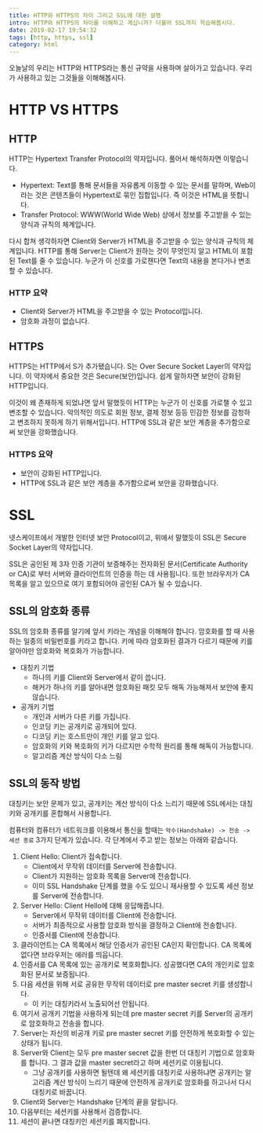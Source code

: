 ```yaml
---
title: HTTP와 HTTPS의 차이 그리고 SSL에 대한 설명
intro: HTTP와 HTTPS의 차이를 이해하고 계십니까? 더불어 SSL까지 학습해봅시다.
date: 2019-02-17 19:54:32
tags: [http, https, ssl]
category: html
---
```

오늘날의 우리는 HTTP와 HTTPS라는 통신 규약을 사용하며 살아가고 있습니다.
우리가 사용하고 있는 그것들을 이해해봅시다.

# HTTP VS HTTPS

## HTTP

HTTP는 Hypertext Transfer Protocol의 약자입니다. 풀어서 해석하자면 이렇습니다.

- Hypertext: Text를 통해 문서들을 자유롭게 이동할 수 있는 문서를 말하며, Web이라는 것은 콘텐츠들이 Hypertext로 묶인 집합입니다. 즉 이것은 HTML을 뜻합니다.
- Transfer Protocol: WWW(World Wide Web) 상에서 정보를 주고받을 수 있는 양식과 규칙의 체계입니다.

다시 합쳐 생각하자면 Client와 Server가 HTML을 주고받을 수 있는 양식과 규칙의 체계입니다. HTTP를 통해 Server는 Client가 원하는 것이 무엇인지 알고 HTML이 포함된 Text를 줄 수 있습니다. 누군가 이 신호를 가로챈다면 Text의 내용을 본다거나 변조할 수 있습니다.

### HTTP 요약

- Client와 Server가 HTML을 주고받을 수 있는 Protocol입니다.
- 암호화 과정이 없습니다.

## HTTPS

HTTPS는 HTTP에서 S가 추가됐습니다. S는 Over Secure Socket Layer의 약자입니다. 이 약자에서 중요한 것은 Secure(보안)입니다. 쉽게 말하자면 보안이 강화된 HTTP입니다.

이것이 왜 존재하게 되었냐면 앞서 말했듯이 HTTP는 누군가 이 신호를 가로챌 수 있고 변조할 수 있습니다. 악의적인 의도로 회원 정보, 결제 정보 등등 민감한 정보를 감청하고 변조하지 못하게 하기 위해서입니다. HTTP에 SSL과 같은 보안 계층을 추가함으로써 보안을 강화했습니다.

### HTTPS 요약

- 보안이 강화된 HTTP입니다.
- HTTP에 SSL과 같은 보안 계층을 추가함으로써 보안을 강화했습니다.

# SSL

넷스케이프에서 개발한 인터넷 보안 Protocol이고, 위에서 말했듯이 SSL은 Secure Socket Layer의 약자입니다.

SSL은 공인된 제 3자 인증 기관이 보증해주는 전자화된 문서(Certificate Authority or CA)로 부터 서버와 클라이언트의 인증을 하는 데 사용됩니다. 또한 브라우저가 CA 목록을 알고 있으므로 여기 포함되어야 공인된 CA가 될 수 있습니다.

## SSL의 암호화 종류

SSL의 암호화 종류를 알기에 앞서 키라는 개념을 이해해야 합니다. 암호화를 할 때 사용하는 일종의 비밀번호를 키라고 합니다. 키에 따라 암호화된 결과가 다르기 때문에 키를 알아야만 암호화와 복호화가 가능합니다.

- 대칭키 기법
  - 하나의 키를 Client와 Server에서 같이 씁니다.
  - 해커가 하나의 키를 알아내면 암호화된 패킷 모두 해독 가능해져서 보안에 좋지 않습니다.
- 공개키 기법
  - 개인과 서버가 다른 키를 가집니다.
  - 인코딩 키는 공개키로 공개되어 있다.
  - 디코딩 키는 호스트만이 개인 키를 알고 있다.
  - 암호화의 키와 복호화의 키가 다르지만 수학적 원리를 통해 해독이 가능합니다.
  - 알고리즘 계산 방식이 다소 느림

## SSL의 동작 방법

대칭키는 보안 문제가 있고, 공개키는 계산 방식이 다소 느리기 때문에 SSL에서는 대칭키와 공개키를 혼합해서 사용합니다.

컴퓨터와 컴퓨터가 네트워크를 이용해서 통신을 할때는 `악수(Handshake) -> 전송 -> 세션 종료` 3가지 단계가 있습니다. 각 단계에서 주고 받는 정보는 아래와 같습니다.

1. Client Hello: Client가 접속합니다.
   - Client에서 무작위 데이터를 Server에 전송합니다.
   - Client가 지원하는 암호화 목록을 Server에 전송합니다.
   - 이미 SSL Handshake 단계를 했을 수도 있으니 재사용할 수 있도록 세션 정보를 Server에 전송합니다.
2. Server Hello: Client Hello에 대해 응답해줍니다.
   - Server에서 무작위 데이터를 Client에 전송합니다.
   - 서버가 최종적으로 사용할 암호화 방식을 결정하고 Client에 전송합니다.
   - 인증서를 Client에 전송합니다.
3. 클라이언트는 CA 목록에서 해당 인증서가 공인된 CA인지 확인합니다. CA 목록에 없다면 브라우저는 에러를 띄웁니다.
4. 인증서를 CA 목록에 있는 공개키로 복호화합니다. 성공했다면 CA의 개인키로 암호화된 문서로 보증됩니다.
5. 다음 세션을 위해 서로 공유한 무작위 데이터로 pre master secret 키를 생성합니다.
   - 이 키는 대칭키라서 노출되어선 안됩니다.
6. 여기서 공개키 기법을 사용하게 되는데 pre master secret 키를 Server의 공개키로 암호화하고 전송을 합니다.
7. Server는 자신의 비공개 키로 pre master secret 키를 안전하게 복호화할 수 있는 상태가 됩니다.
8. Server와 Client는 모두 pre master secret 값을 한번 더 대칭키 기법으로 암호화를 합니다. 그 결과 값을 master secret라고 하며 세션키로 이용됩니다.
   - 그냥 공개키를 사용하면 될텐데 왜 세션키를 대칭키로 사용하냐면 공개키는 알고리즘 계산 방식이 느리기 때문에 안전하게 공개키로 암호화를 하고나서 다시 대칭키로 바꿉니다.
9. Client와 Server는 Handshake 단계의 끝을 알립니다.
10. 다음부터는 세션키를 사용해서 검증합니다.
11. 세션이 끝나면 대칭키인 세션키를 폐지합니다.
